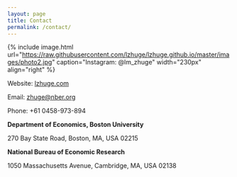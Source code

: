 ```yaml
---
layout: page
title: Contact
permalink: /contact/
---
```


{% include image.html url="https://raw.githubusercontent.com/lzhuge/lzhuge.github.io/master/images/photo2.jpg" caption="Instagram: @lm_zhuge" width="230px" align="right" %}

Website: [lzhuge.com]

Email: [zhuge@nber.org]

Phone: +61 0458-973-894

**Department of Economics, Boston University**

270 Bay State Road, Boston, MA, USA 02215

**National Bureau of Economic Research**

1050 Massachusetts Avenue, Cambridge, MA, USA 02138

[lzhuge.com]: https://www.lzhuge.com

[zhuge@nber.org]: mailto:zhuge@nber.org

[@lm_zhuge]: https://www.instagram.com/lm_zhuge/

